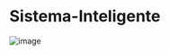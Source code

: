 # Sistema-Inteligente
![image](https://user-images.githubusercontent.com/86479126/196404755-de6aed12-b8e6-41f1-9ae4-63b2016314f7.png)
